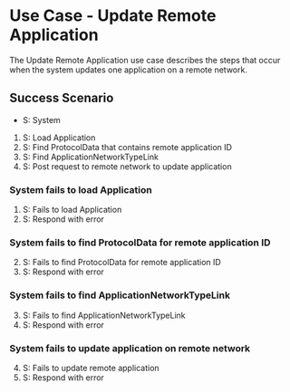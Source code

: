 # Use Case - Update Remote Application

The Update Remote Application use case describes the steps that occur when
the system updates one application on a remote network.

## Success Scenario

* S: System

1. S: Load Application
2. S: Find ProtocolData that contains remote application ID
3. S: Find ApplicationNetworkTypeLink
4. S: Post request to remote network to update application

### System fails to load Application

1. S: Fails to load Application
2. S: Respond with error

### System fails to find ProtocolData for remote application ID

2. S: Fails to find ProtocolData for remote application ID
3. S: Respond with error

### System fails to find ApplicationNetworkTypeLink

3. S: Fails to find ApplicationNetworkTypeLink
4. S: Respond with error

### System fails to update application on remote network

4. S: Fails to update remote application
5. S: Respond with error
